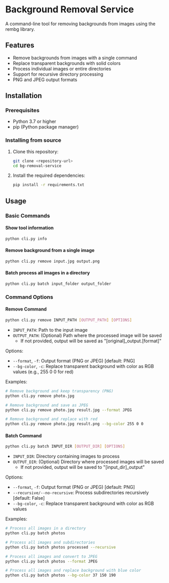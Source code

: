 # Background Removal Service

A command-line tool for removing backgrounds from images using the rembg library.

## Features

- Remove backgrounds from images with a single command
- Replace transparent backgrounds with solid colors
- Process individual images or entire directories
- Support for recursive directory processing
- PNG and JPEG output formats

## Installation

### Prerequisites

- Python 3.7 or higher
- pip (Python package manager)

### Installing from source

1. Clone this repository:
   ```bash
   git clone <repository-url>
   cd bg-removal-service
   ```

2. Install the required dependencies:
   ```bash
   pip install -r requirements.txt
   ```

## Usage

### Basic Commands

#### Show tool information
```bash
python cli.py info
```

#### Remove background from a single image
```bash
python cli.py remove input.jpg output.png
```

#### Batch process all images in a directory
```bash
python cli.py batch input_folder output_folder
```

### Command Options

#### Remove Command

```bash
python cli.py remove INPUT_PATH [OUTPUT_PATH] [OPTIONS]
```

- `INPUT_PATH`: Path to the input image
- `OUTPUT_PATH`: (Optional) Path where the processed image will be saved
  - If not provided, output will be saved as "[original]_output.[format]"

Options:
- `--format`, `-f`: Output format (PNG or JPEG) [default: PNG]
- `--bg-color`, `-c`: Replace transparent background with color as RGB values (e.g., 255 0 0 for red)

Examples:
```bash
# Remove background and keep transparency (PNG)
python cli.py remove photo.jpg

# Remove background and save as JPEG
python cli.py remove photo.jpg result.jpg --format JPEG

# Remove background and replace with red
python cli.py remove photo.jpg result.png --bg-color 255 0 0
```

#### Batch Command

```bash
python cli.py batch INPUT_DIR [OUTPUT_DIR] [OPTIONS]
```

- `INPUT_DIR`: Directory containing images to process
- `OUTPUT_DIR`: (Optional) Directory where processed images will be saved
  - If not provided, output will be saved to "[input_dir]_output"

Options:
- `--format`, `-f`: Output format (PNG or JPEG) [default: PNG]
- `--recursive/--no-recursive`: Process subdirectories recursively [default: False]
- `--bg-color`, `-c`: Replace transparent background with color as RGB values

Examples:
```bash
# Process all images in a directory
python cli.py batch photos

# Process all images and subdirectories
python cli.py batch photos processed --recursive

# Process all images and convert to JPEG
python cli.py batch photos --format JPEG

# Process all images and replace background with blue color
python cli.py batch photos --bg-color 37 150 190
```